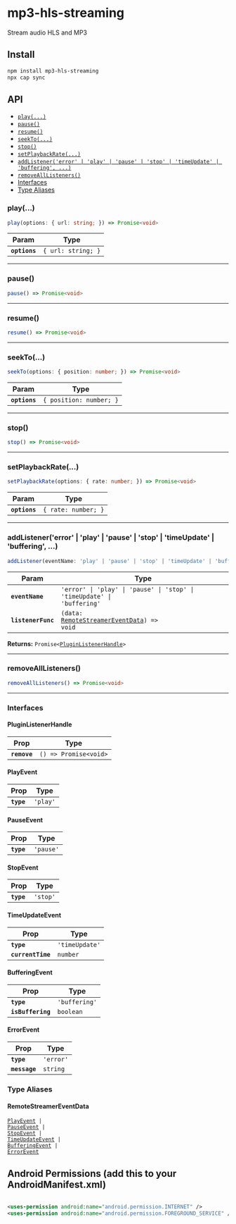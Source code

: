 # mp3-hls-streaming

Stream audio HLS and MP3

## Install

```bash
npm install mp3-hls-streaming
npx cap sync
```

## API

<docgen-index>

* [`play(...)`](#play)
* [`pause()`](#pause)
* [`resume()`](#resume)
* [`seekTo(...)`](#seekto)
* [`stop()`](#stop)
* [`setPlaybackRate(...)`](#setplaybackrate)
* [`addListener('error' | 'play' | 'pause' | 'stop' | 'timeUpdate' | 'buffering', ...)`](#addlistenererror--play--pause--stop--timeupdate--buffering-)
* [`removeAllListeners()`](#removealllisteners)
* [Interfaces](#interfaces)
* [Type Aliases](#type-aliases)

</docgen-index>

<docgen-api>
<!--Update the source file JSDoc comments and rerun docgen to update the docs below-->

### play(...)

```typescript
play(options: { url: string; }) => Promise<void>
```

| Param         | Type                          |
| ------------- | ----------------------------- |
| **`options`** | <code>{ url: string; }</code> |

--------------------


### pause()

```typescript
pause() => Promise<void>
```

--------------------


### resume()

```typescript
resume() => Promise<void>
```

--------------------


### seekTo(...)

```typescript
seekTo(options: { position: number; }) => Promise<void>
```

| Param         | Type                               |
| ------------- | ---------------------------------- |
| **`options`** | <code>{ position: number; }</code> |

--------------------


### stop()

```typescript
stop() => Promise<void>
```

--------------------


### setPlaybackRate(...)

```typescript
setPlaybackRate(options: { rate: number; }) => Promise<void>
```

| Param         | Type                           |
| ------------- | ------------------------------ |
| **`options`** | <code>{ rate: number; }</code> |

--------------------


### addListener('error' | 'play' | 'pause' | 'stop' | 'timeUpdate' | 'buffering', ...)

```typescript
addListener(eventName: 'play' | 'pause' | 'stop' | 'timeUpdate' | 'buffering' | 'error', listenerFunc: (data: RemoteStreamerEventData) => void) => Promise<PluginListenerHandle>
```

| Param              | Type                                                                                           |
| ------------------ | ---------------------------------------------------------------------------------------------- |
| **`eventName`**    | <code>'error' \| 'play' \| 'pause' \| 'stop' \| 'timeUpdate' \| 'buffering'</code>             |
| **`listenerFunc`** | <code>(data: <a href="#remotestreamereventdata">RemoteStreamerEventData</a>) =&gt; void</code> |

**Returns:** <code>Promise&lt;<a href="#pluginlistenerhandle">PluginListenerHandle</a>&gt;</code>

--------------------


### removeAllListeners()

```typescript
removeAllListeners() => Promise<void>
```

--------------------


### Interfaces


#### PluginListenerHandle

| Prop         | Type                                      |
| ------------ | ----------------------------------------- |
| **`remove`** | <code>() =&gt; Promise&lt;void&gt;</code> |


#### PlayEvent

| Prop       | Type                |
| ---------- | ------------------- |
| **`type`** | <code>'play'</code> |


#### PauseEvent

| Prop       | Type                 |
| ---------- | -------------------- |
| **`type`** | <code>'pause'</code> |


#### StopEvent

| Prop       | Type                |
| ---------- | ------------------- |
| **`type`** | <code>'stop'</code> |


#### TimeUpdateEvent

| Prop              | Type                      |
| ----------------- | ------------------------- |
| **`type`**        | <code>'timeUpdate'</code> |
| **`currentTime`** | <code>number</code>       |


#### BufferingEvent

| Prop              | Type                     |
| ----------------- | ------------------------ |
| **`type`**        | <code>'buffering'</code> |
| **`isBuffering`** | <code>boolean</code>     |


#### ErrorEvent

| Prop          | Type                 |
| ------------- | -------------------- |
| **`type`**    | <code>'error'</code> |
| **`message`** | <code>string</code>  |


### Type Aliases


#### RemoteStreamerEventData

<code><a href="#playevent">PlayEvent</a> | <a href="#pauseevent">PauseEvent</a> | <a href="#stopevent">StopEvent</a> | <a href="#timeupdateevent">TimeUpdateEvent</a> | <a href="#bufferingevent">BufferingEvent</a> | <a href="#errorevent">ErrorEvent</a></code>

</docgen-api>

## Android Permissions (add this to your AndroidManifest.xml)

```xml

<uses-permission android:name="android.permission.INTERNET" />
<uses-permission android:name="android.permission.FOREGROUND_SERVICE" />

```
